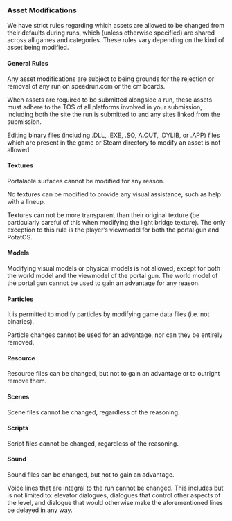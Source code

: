 ### Asset Modifications

We have strict rules regarding which assets are allowed to be changed from their 
defaults during runs, which (unless otherwise specified) are shared across all 
games and categories. These rules vary depending on the kind of asset being modified.

#### General Rules

Any asset modifications are subject to being grounds for the rejection or removal of 
any run on speedrun.com or the cm boards.

When assets are required to be submitted alongside a run, these assets must adhere to 
the TOS of all platforms involved in your submission, including both the site the run 
is submitted to and any sites linked from the submission.

Editing binary files (including .DLL, .EXE, .SO, A.OUT, .DYLIB, or .APP) files which 
are present in the game or Steam directory to modify an asset is not allowed.

#### Textures

Portalable surfaces cannot be modified for any reason.

No textures can be modified to provide any visual assistance, such as help with a lineup.

Textures can not be more transparent than their original texture (be particularly careful 
of this when modifying the light bridge texture). The only exception to this rule is the 
player’s viewmodel for both the portal gun and PotatOS.

#### Models

Modifying visual models or physical models is not allowed, except for both the world model 
and the viewmodel of the portal gun. The world model of the portal gun cannot be used to 
gain an advantage for any reason.

#### Particles

It is permitted to modify particles by modifying game data files (i.e. not binaries).

Particle changes cannot be used for an advantage, nor can they be entirely removed.

#### Resource

Resource files can be changed, but not to gain an advantage or to outright remove them.

#### Scenes

Scene files cannot be changed, regardless of the reasoning.

#### Scripts

Script files cannot be changed, regardless of the reasoning.

#### Sound

Sound files can be changed, but not to gain an advantage.

Voice lines that are integral to the run cannot be changed. This includes but is not 
limited to: elevator dialogues, dialogues that control other aspects of the level, and 
dialogue that would otherwise make the aforementioned lines be delayed in any way.
